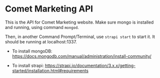 # Comet Marketing API

This is the API for Comet Marketing website. Make sure mongo is installed and running, using command `mongod`.

Then, in another Command Prompt/Terminal, use `strapi start` to start it. It should be running at localhost:1337.


- To install mongoDB: https://docs.mongodb.com/manual/administration/install-community/ 

- To install strapi: https://strapi.io/documentation/3.x.x/getting-started/installation.html#requirements
